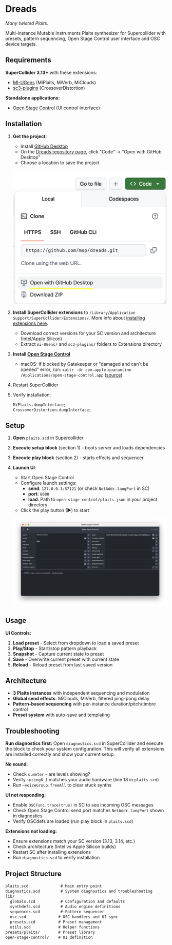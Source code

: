 # Dreads

*Many twisted Plaits.*

Multi-instance Mutable Instruments Plaits synthesizer for Supercollider with presets, pattern sequencing, Open Stage Control user interface and OSC device targets.

## Requirements

**SuperCollider 3.13+** with these extensions:
- [MI-UGens](https://github.com/v7b1/mi-UGens/releases) (MiPlaits, MiVerb, MiClouds)
- [sc3-plugins](https://github.com/supercollider/sc3-plugins/releases) (CrossoverDistortion)

**Standalone applications:**
- [Open Stage Control](https://openstagecontrol.ammd.net/) (UI control interface)

## Installation

1. **Get the project**:
   - Install [GitHub Desktop](https://desktop.github.com/)
   - On the [Dreads repository page](https://github.com/msp/dreads), click "Code" → "Open with GitHub Desktop"
   - Choose a location to save the project

   ![GitHub Desktop Clone](images/github-desktop.png)

2. **Install SuperCollider extensions** to `/Library/Application Support/SuperCollider/Extensions/`. More info about [installing extensions here](https://doc.sccode.org/Guides/UsingExtensions.html).
   - Download correct versions for your SC version and architecture (Intel/Apple Silicon)
   - Extract `mi-UGens/` and `sc3-plugins/` folders to Extensions directory

3. **Install [Open Stage Control](https://openstagecontrol.ammd.net/docs/getting-started/introduction/#installation)**
   - macOS: If blocked by Gatekeeper or "damaged and can't be opened" error, run: `xattr -dr com.apple.quarantine /Applications/open-stage-control.app` ([source](https://disable-gatekeeper.github.io))

4. Restart SuperCollider

5. Verify installation:
   ```supercollider
   MiPlaits.dumpInterface;
   CrossoverDistortion.dumpInterface;
   ```

## Setup

1. **Open** `plaits.scd` in Supercollider

2. **Execute setup block** (section 1) - boots server and loads dependencies

3. **Execute play block** (section 2) - starts effects and sequencer

4. **Launch UI**:
   - Start Open Stage Control
   - Configure launch settings:
     - **send**: `127.0.0.1:57121` (or check `NetAddr.langPort` in SC)
     - **port**: `8080`
     - **load**: Path to `open-stage-control/plaits.json` in your project directory
   - Click the play button (▶) to start

   ![Open Stage Control Setup](images/open-stage-control-setup.png)

## Usage

**UI Controls:**
1. **Load preset** - Select from dropdown to load a saved preset
2. **Play/Stop** - Start/stop pattern playback
3. **Snapshot** - Capture current state to preset
4. **Save** - Overwrite current preset with current state
5. **Reload** - Reload preset from last saved version

## Architecture

- **3 Plaits instances** with independent sequencing and modulation
- **Global send effects**: MiClouds, MiVerb, filtered ping-pong delay
- **Pattern-based sequencing** with per-instance duration/pitch/timbre control
- **Preset system** with auto-save and templating

## Troubleshooting

**Run diagnostics first:**
Open `diagnostics.scd` in SuperCollider and execute the block to check your system configuration. This will verify all extensions are installed correctly and show your current setup.

**No sound:**
- Check `s.meter` - are levels showing?
- Verify `~using6_1` matches your audio hardware (line 18 in `plaits.scd`)
- Run `~voiceGroup.freeAll` to clear stuck synths

**UI not responding:**
- Enable `OSCFunc.trace(true)` in SC to see incoming OSC messages
- Check Open Stage Control send port matches `NetAddr.langPort` shown in diagnostics
- Verify OSCdefs are loaded (run play block in `plaits.scd`)

**Extensions not loading:**
- Ensure extensions match your SC version (3.13, 3.14, etc.)
- Check architecture (Intel vs Apple Silicon builds)
- Restart SC after installing extensions
- Run `diagnostics.scd` to verify installation

## Project Structure

```
plaits.scd              # Main entry point
diagnostics.scd         # System diagnostics and troubleshooting
lib/
  globals.scd           # Configuration and defaults
  synthdefs.scd         # Audio engine definitions
  sequencer.scd         # Pattern sequencer
  osc.scd              # OSC handlers and UI sync
  presets.scd          # Preset management
  utils.scd            # Helper functions
presets/plaits/        # Preset library
open-stage-control/    # UI definition
```
